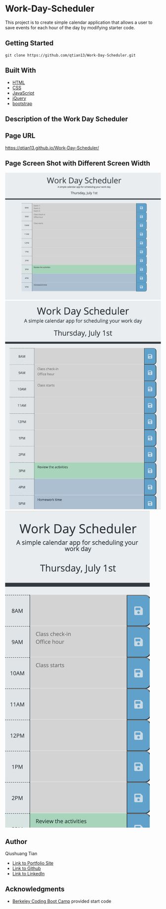 # Work-Day-Scheduler
This project is to create simple calendar application that allows a user to save events for each hour of the day by modifying starter code.


## Getting Started
```console
git clone https://github.com/qtian13/Work-Day-Scheduler.git
```

## Built With
* [HTML](https://developer.mozilla.org/en-US/docs/Web/HTML)
* [CSS](https://developer.mozilla.org/en-US/docs/Web/CSS)
* [JavaScript](https://www.javascript.com/)
* [jQuery](https://cdnjs.cloudflare.com/ajax/libs/jquery/3.2.1/jquery.min.js)
* [bootstrap](https://stackpath.bootstrapcdn.com/bootstrap/4.3.1/css/bootstrap.min.css)

## Description of the Work Day Scheduler

## Page URL
https://qtian13.github.io/Work-Day-Scheduler/

## Page Screen Shot with Different Screen Width
![fit desktop screen](assets/images/desktop_screen.png)
![fit tablet screen](assets/images/tablet_screen.png)
![fit mobile screen](assets/images/mobile_screen.png)

## Author
Qiushuang Tian
- [Link to Portfolio Site](https://qtian13.github.io/)
- [Link to Github](https://github.com/qtian13)
- [Link to LinkedIn](https://www.linkedin.com/in/qiushuang-tian-a9754248/)

## Acknowledgments
- [Berkeley Coding Boot Camp](https://bootcamp.berkeley.edu/coding/) provided start code